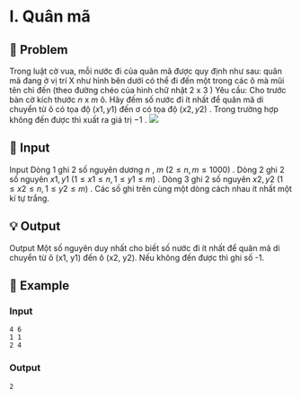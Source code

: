 # I. Quân mã

## 📖 Problem

Trong luật cờ vua, mỗi nước đi của quân mã được quy định như sau: quân mã đang ở vị trí X như hình bên dưới có thể đi đến một trong các ô mà mũi tên chỉ đến (theo đường chéo của hình chữ nhật
$2$
x
$3$
)
Yêu cầu: Cho trước bàn cờ kích thước
$n$
x
$m$
ô. Hãy đếm số nước đi ít nhất để quân mã di chuyển từ ô có tọa độ
$(x1,y1)$
đến ơ có tọa độ
$(x2,y2)$
. Trong trường hợp không đến được thì xuất ra giá trị
$- 1$
.
![](https://espresso.codeforces.com/e9a1198f8fe0ecaeff47b86b85c810ecb30d92bc.png)


## 🧩 Input

Input
Dòng
$1$
ghi
$2$
số nguyên dương
$n$
,
$m$
$(2 ≤n,m≤ 1000)$
.
Dòng
$2$
ghi
$2$
số nguyên
$x1,y1$
$(1 ≤x1≤n, 1 ≤y1≤m)$
.
Dòng
$3$
ghi
$2$
số nguyên
$x2,y2$
$(1 ≤x2≤n, 1 ≤y2≤m)$
.
Các số ghi trên cùng một dòng cách nhau ít nhất một kí tự trắng.


## 💡 Output

Output
Một số nguyên duy nhất cho biết số nước đi ít nhất để quân mã di chuyển từ ô (x1, y1) đến ô (x2, y2). Nếu không đến được thì ghi số -1.


## 🧠 Example

### Input

```text
4 6
1 1
2 4
```

### Output

```text
2
```


